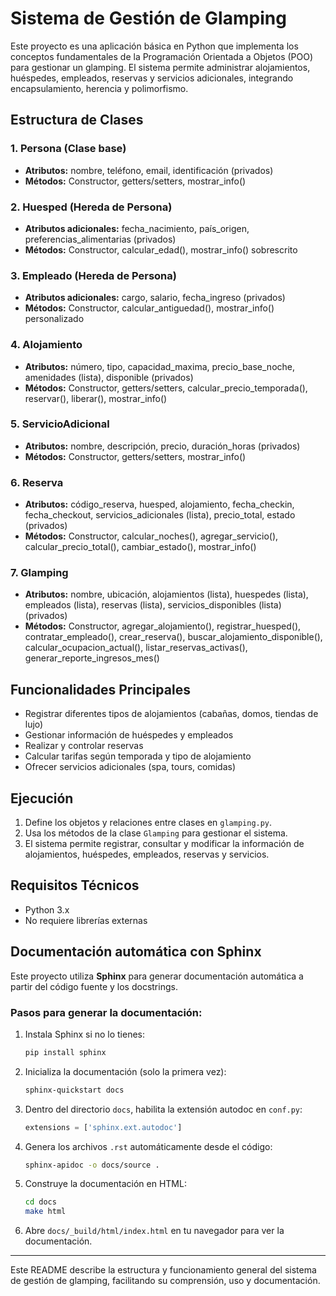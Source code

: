 # Sistema de Gestión de Glamping

Este proyecto es una aplicación básica en Python que implementa los conceptos fundamentales de la Programación Orientada a Objetos (POO) para gestionar un glamping. El sistema permite administrar alojamientos, huéspedes, empleados, reservas y servicios adicionales, integrando encapsulamiento, herencia y polimorfismo.

## Estructura de Clases

### 1. Persona (Clase base)
- **Atributos:** nombre, teléfono, email, identificación (privados)
- **Métodos:** Constructor, getters/setters, mostrar_info()

### 2. Huesped (Hereda de Persona)
- **Atributos adicionales:** fecha_nacimiento, país_origen, preferencias_alimentarias (privados)
- **Métodos:** Constructor, calcular_edad(), mostrar_info() sobrescrito

### 3. Empleado (Hereda de Persona)
- **Atributos adicionales:** cargo, salario, fecha_ingreso (privados)
- **Métodos:** Constructor, calcular_antiguedad(), mostrar_info() personalizado

### 4. Alojamiento
- **Atributos:** número, tipo, capacidad_maxima, precio_base_noche, amenidades (lista), disponible (privados)
- **Métodos:** Constructor, getters/setters, calcular_precio_temporada(), reservar(), liberar(), mostrar_info()

### 5. ServicioAdicional
- **Atributos:** nombre, descripción, precio, duración_horas (privados)
- **Métodos:** Constructor, getters/setters, mostrar_info()

### 6. Reserva
- **Atributos:** código_reserva, huesped, alojamiento, fecha_checkin, fecha_checkout, servicios_adicionales (lista), precio_total, estado (privados)
- **Métodos:** Constructor, calcular_noches(), agregar_servicio(), calcular_precio_total(), cambiar_estado(), mostrar_info()

### 7. Glamping
- **Atributos:** nombre, ubicación, alojamientos (lista), huespedes (lista), empleados (lista), reservas (lista), servicios_disponibles (lista) (privados)
- **Métodos:** Constructor, agregar_alojamiento(), registrar_huesped(), contratar_empleado(), crear_reserva(), buscar_alojamiento_disponible(), calcular_ocupacion_actual(), listar_reservas_activas(), generar_reporte_ingresos_mes()

## Funcionalidades Principales
- Registrar diferentes tipos de alojamientos (cabañas, domos, tiendas de lujo)
- Gestionar información de huéspedes y empleados
- Realizar y controlar reservas
- Calcular tarifas según temporada y tipo de alojamiento
- Ofrecer servicios adicionales (spa, tours, comidas)

## Ejecución
1. Define los objetos y relaciones entre clases en `glamping.py`.
2. Usa los métodos de la clase `Glamping` para gestionar el sistema.
3. El sistema permite registrar, consultar y modificar la información de alojamientos, huéspedes, empleados, reservas y servicios.

## Requisitos Técnicos
- Python 3.x
- No requiere librerías externas

## Documentación automática con Sphinx

Este proyecto utiliza **Sphinx** para generar documentación automática a partir del código fuente y los docstrings.

### Pasos para generar la documentación:

1. Instala Sphinx si no lo tienes:
   ```bash
   pip install sphinx
   ```

2. Inicializa la documentación (solo la primera vez):
   ```bash
   sphinx-quickstart docs
   ```

3. Dentro del directorio `docs`, habilita la extensión autodoc en `conf.py`:
   ```python
   extensions = ['sphinx.ext.autodoc']
   ```

4. Genera los archivos `.rst` automáticamente desde el código:
   ```bash
   sphinx-apidoc -o docs/source .
   ```

5. Construye la documentación en HTML:
   ```bash
   cd docs
   make html
   ```

6. Abre `docs/_build/html/index.html` en tu navegador para ver la documentación.

---

Este README describe la estructura y funcionamiento general del sistema de gestión de glamping, facilitando su comprensión, uso y documentación.
